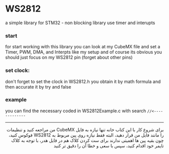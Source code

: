 # WS2812
a simple library for STM32 - non blocking library use timer and interupts

<h3>start</h3>
<p>
for start working with this library
you can look at my CubeMX file and set a Timer, PWM, DMA, and Interpts like my setup
and of course its obvious you should just focus on my WS2812 pin (forget about other pins)
</p>

<h3>set clock:</h3>
<p>
don't forget to set the clock in WS2812.h
you obtain it by math formula and then accurate it by try and false
</p>

<h3>example</h3>
<p>
  you can find the necessary coded in WS2812Example.c
  with search <code>//<-------------</code>
</p>

<hr>
<p dir="rtl">
برای شروع کار با این کتاب خانه تنها نیازه به فایل CubeMX من مراجعه کنید
و تنظیمات را مانند فایل من قرار دهید، البته فقط نیازه روی پین مربوط به 
WS2812
فوکوس کنید، چون بقیه پین ها اهمیتی ندارند
برای ست کردن کلاک هم در فایل هدر، با توجه به کلاک تایمر خود اقدام کنید، سپس با سعی و خطا آن را دقیق تر کنید
</p>

